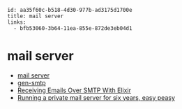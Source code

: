```
id: aa35f60c-b518-4d30-977b-ad3175d1700e
title: mail server
links:
  - bfb53060-3b64-11ea-855e-872de3eb04d1
```

# mail server

* [mail server][1]
* [gen-smtp][2]
* [Receiving Emails Over SMTP With Elixir][3]
* [Running a private mail server for six years, easy peasy][4]

[1]: http://www.linux-praxis.de/linux2/mailserver.html
[2]: https://github.com/gen-smtp/gen_smtp
[3]: https://medium.com/@jonlunsford/receiving-emails-over-smtp-with-elixir-8adb923a4f9a
[4]: https://schumacher.sh/2021/05/10/running-a-private-mail-server-for-six-years-easy-peasy.html 
